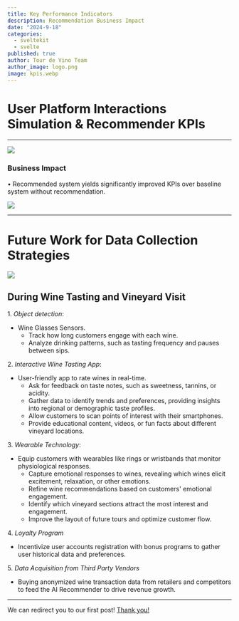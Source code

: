 ```yaml
---
title: Key Performance Indicators
description: Recommendation Business Impact
date: "2024-9-18"
categories:
  - sveltekit
  - svelte
published: true
author: Tour de Vino Team
author_image: logo.png
image: kpis.webp
---
```


# User Platform Interactions Simulation & Recommender KPIs

---
![](simulated-user-interactions.png)



### Business Impact


•⁠  ⁠Recommended system yields significantly improved KPIs over baseline system without recommendation.


![](chart.jpeg)

---

# Future Work for Data Collection Strategies

![](data-collection.png)

## During Wine Tasting and Vineyard Visit

1.⁠ ⁠*Object detection*:

   - Wine Glasses Sensors.
      -  Track how long customers engage with each wine.
      -  Analyze drinking patterns, such as tasting frequency and pauses between sips.

2.⁠ ⁠*Interactive Wine Tasting App*:

   - User-friendly app to rate wines in real-time. 
      - Ask for feedback on taste notes, such as sweetness, tannins, or acidity.
      - Gather data to identify trends and preferences, providing insights into regional or demographic taste profiles.
      - Allow customers to scan points of interest with their smartphones.
      - Provide educational content, videos, or fun facts about different vineyard locations.   


3.⁠ ⁠*Wearable Technology*:

   - Equip customers with wearables like rings or wristbands that monitor physiological responses.
      - Capture emotional responses to wines, revealing which wines elicit excitement, relaxation, or other emotions.
      - Refine wine recommendations based on customers' emotional engagement.
      - Identify which vineyard sections attract the most interest and engagement.
      - Improve the layout of future tours and optimize customer flow.

4.⁠ ⁠*Loyalty Program*
   - Incentivize user accounts registration with bonus programs to gather user historical data and preferences.

5.⁠ ⁠*Data Acquisition from Third Party Vendors*
   - Buying anonymized wine transaction data from retailers and competitors to feed the AI Recommender to drive revenue 
   growth.

---

We can redirect you to our first post! [Thank you!](/thank-you-post)